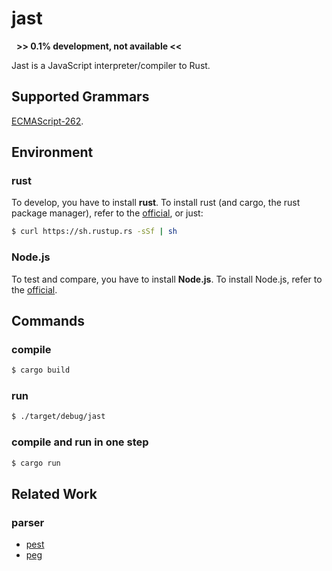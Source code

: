 # jast
 
**>> 0.1% development, not available <<**

Jast is a JavaScript interpreter/compiler to Rust.

## Supported Grammars

[ECMAScript-262](https://www.ecma-international.org/ecma-262/8.0/index.html).

## Environment

### rust

To develop, you have to install **rust**. To install rust (and cargo, the rust package manager), refer to the [official](https://doc.rust-lang.org/book/second-edition/ch01-01-installation.html), or just:

```bash
$ curl https://sh.rustup.rs -sSf | sh
```

### Node.js

To test and compare, you have to install **Node.js**. To install Node.js, refer to the [official](https://nodejs.org/zh-cn/download/).

## Commands

### compile

```bash
$ cargo build
```

### run

```bash
$ ./target/debug/jast
```

### compile and run in one step

```bash
$ cargo run
```

## Related Work

### parser

* [pest](https://crates.io/crates/pest)
* [peg](https://crates.io/crates/peg)
